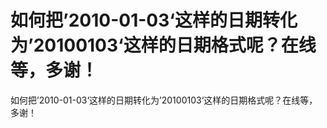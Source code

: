 # 如何把’2010-01-03‘这样的日期转化为’20100103‘这样的日期格式呢？在线等，多谢！

如何把’2010-01-03‘这样的日期转化为’20100103‘这样的日期格式呢？在线等，多谢！